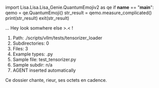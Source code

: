 
import Lisa.Lisa.Lisa_Genie.QuantumEmojiv2 as qe
if __name__ == "__main__":
  qemo = qe.QuantumEmoji()
  str_result = qemo.measure_complicated()
  print(str_result)
  exit(str_result)

... Hey look somwhere else >.< !

1. Path: ./scripts/vllm/tests/tensorizer_loader
2. Subdirectories: 0
3. Files: 3
4. Example types: .py
5. Sample file: test_tensorizer.py
6. Sample subdir: n/a
7. AGENT inserted automatically

Ce dossier chante, rieur, ses octets en cadence.
